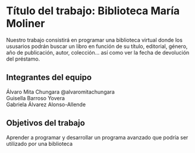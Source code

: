 # Título del trabajo: Biblioteca María Moliner

Nuestro trabajo consistirá en programar una biblioteca virtual donde los ususarios podrán buscar un libro en función de su
título, editorial, género, año de publicación, autor, colección... así como ver la fecha de devolución del préstamo. 

## Integrantes del equipo

Álvaro Mita Chungara @alvaromitachungara                
Guisella Barroso Yovera            
Gabriela Álvarez Alonso-Allende     

## Objetivos del trabajo

Aprender a programar y desarrollar un programa avanzado que podría ser utilizado por una biblioteca
